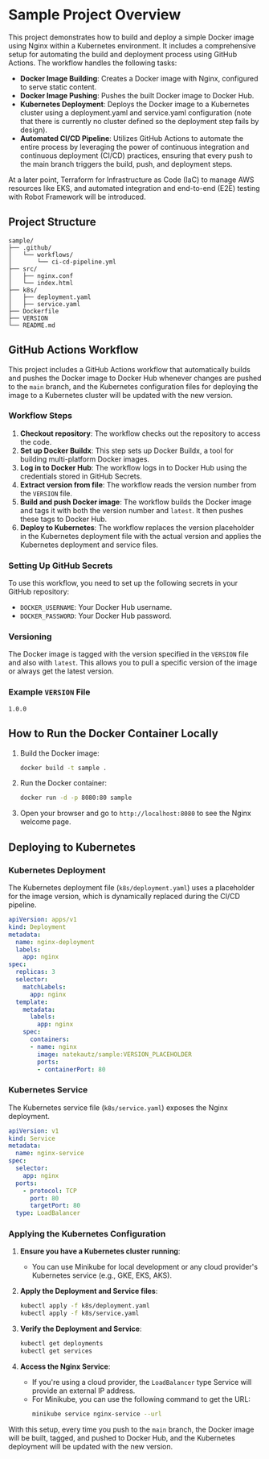 # Sample Project Overview

This project demonstrates how to build and deploy a simple Docker image using Nginx within a Kubernetes environment. It includes a comprehensive setup for automating the build and deployment process using GitHub Actions. The workflow handles the following tasks:

- **Docker Image Building**: Creates a Docker image with Nginx, configured to serve static content.
- **Docker Image Pushing**: Pushes the built Docker image to Docker Hub.
- **Kubernetes Deployment**: Deploys the Docker image to a Kubernetes cluster using a deployment.yaml and service.yaml configuration (note that there is currently no cluster defined so the deployment step fails by design).
- **Automated CI/CD Pipeline**: Utilizes GitHub Actions to automate the entire process by leveraging the power of continuous integration and continuous deployment (CI/CD) practices, ensuring that every push to the main branch triggers the build, push, and deployment steps.

At a later point, Terraform for Infrastructure as Code (IaC) to manage AWS resources like EKS, and automated integration and end-to-end (E2E) testing with Robot Framework will be introduced.

## Project Structure

```
sample/
├── .github/
│   └── workflows/
│       └── ci-cd-pipeline.yml
├── src/
│   ├── nginx.conf
│   └── index.html
├── k8s/
│   ├── deployment.yaml
│   ├── service.yaml
├── Dockerfile
├── VERSION
└── README.md
```

## GitHub Actions Workflow

This project includes a GitHub Actions workflow that automatically builds and pushes the Docker image to Docker Hub whenever changes are pushed to the `main` branch, and the Kubernetes configuration files for deploying the image to a Kubernetes cluster will be updated with the new version.

### Workflow Steps

1. **Checkout repository**: The workflow checks out the repository to access the code.
2. **Set up Docker Buildx**: This step sets up Docker Buildx, a tool for building multi-platform Docker images.
3. **Log in to Docker Hub**: The workflow logs in to Docker Hub using the credentials stored in GitHub Secrets.
4. **Extract version from file**: The workflow reads the version number from the `VERSION` file.
5. **Build and push Docker image**: The workflow builds the Docker image and tags it with both the version number and `latest`. It then pushes these tags to Docker Hub.
6. **Deploy to Kubernetes**: The workflow replaces the version placeholder in the Kubernetes deployment file with the actual version and applies the Kubernetes deployment and service files.

### Setting Up GitHub Secrets

To use this workflow, you need to set up the following secrets in your GitHub repository:

- `DOCKER_USERNAME`: Your Docker Hub username.
- `DOCKER_PASSWORD`: Your Docker Hub password.

### Versioning

The Docker image is tagged with the version specified in the `VERSION` file and also with `latest`. This allows you to pull a specific version of the image or always get the latest version.

### Example `VERSION` File

```plaintext
1.0.0
```

## How to Run the Docker Container Locally

1. Build the Docker image:
   ```sh
   docker build -t sample .
   ```

2. Run the Docker container:
   ```sh
   docker run -d -p 8080:80 sample
   ```

3. Open your browser and go to `http://localhost:8080` to see the Nginx welcome page.

## Deploying to Kubernetes

### Kubernetes Deployment

The Kubernetes deployment file (`k8s/deployment.yaml`) uses a placeholder for the image version, which is dynamically replaced during the CI/CD pipeline.

```yaml
apiVersion: apps/v1
kind: Deployment
metadata:
  name: nginx-deployment
  labels:
    app: nginx
spec:
  replicas: 3
  selector:
    matchLabels:
      app: nginx
  template:
    metadata:
      labels:
        app: nginx
    spec:
      containers:
      - name: nginx
        image: natekautz/sample:VERSION_PLACEHOLDER
        ports:
        - containerPort: 80
```

### Kubernetes Service

The Kubernetes service file (`k8s/service.yaml`) exposes the Nginx deployment.

```yaml
apiVersion: v1
kind: Service
metadata:
  name: nginx-service
spec:
  selector:
    app: nginx
  ports:
    - protocol: TCP
      port: 80
      targetPort: 80
  type: LoadBalancer
```

### Applying the Kubernetes Configuration

1. **Ensure you have a Kubernetes cluster running**:
    - You can use Minikube for local development or any cloud provider's Kubernetes service (e.g., GKE, EKS, AKS).

2. **Apply the Deployment and Service files**:
    ```sh
    kubectl apply -f k8s/deployment.yaml
    kubectl apply -f k8s/service.yaml
    ```

3. **Verify the Deployment and Service**:
    ```sh
    kubectl get deployments
    kubectl get services
    ```

4. **Access the Nginx Service**:
    - If you're using a cloud provider, the `LoadBalancer` type Service will provide an external IP address.
    - For Minikube, you can use the following command to get the URL:
      ```sh
      minikube service nginx-service --url
      ```

With this setup, every time you push to the `main` branch, the Docker image will be built, tagged, and pushed to Docker Hub, and the Kubernetes deployment will be updated with the new version.
